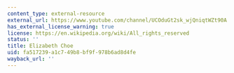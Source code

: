 ```yaml
---
content_type: external-resource
external_url: https://www.youtube.com/channel/UCOduGt2sk_wjQniqtWZt90A
has_external_license_warning: true
license: https://en.wikipedia.org/wiki/All_rights_reserved
status: ''
title: Elizabeth Choe
uid: fa517239-a1c7-49b8-bf9f-978b6ad8d4fe
wayback_url: ''
---
```

